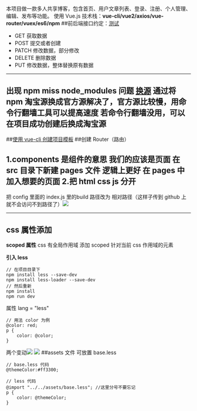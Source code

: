 本项目做一款多人共享博客，包含首页、用户文章列表、登录、注册、个人管理、编辑、发布等功能。
使用 Vue.js 技术栈：**vue-cli/vue2/axios/vue-router/vuex/es6/npm**
##前后端接口约定：[测试](https://xiedaimala.com/tasks/0e61bf37-d479-481b-a43e-8d7dd6069f93/#/text_tutorial/606cfb19-ca16-4fec-8564-75c1979871d6)
- GET 获取数据
- POST 提交或者创建
- PATCH 修改数据，部分修改
- DELETE 删除数据
- PUT 修改数据，整体替换原有数据
---
出现 npm miss node_modules 问题
[换源](https://www.jianshu.com/p/f311a3a155ff)
通过将 npm 淘宝源换成官方源解决了，官方源比较慢，用命令行翻墙工具可以提高速度
若命令行翻墙没用，可以在项目成功创建后换成淘宝源
---
##[使用 vue-cli 创建项目模板](https://xiedaimala.com/tasks/fa5c2fff-9c15-4280-8710-643932e21acb/text_tutorials/8c280f59-dc36-4989-9de4-6c944caf412f)
##创建 Router（路由）

1.components 是组件的意思
我们的应该是页面
在 src 目录下新建 pages 文件 逻辑上更好
在 pages 中加入想要的页面
2.把 html css js 分开
---
把 config 里面的 index.js 里的build 路径改为 相对路径（这样子传到 github 上就不会访问不到路径了）![](https://upload-images.jianshu.io/upload_images/7094266-e254fa888658ba7a.png?imageMogr2/auto-orient/strip%7CimageView2/2/w/1240)

---
## css 属性添加
**scoped 属性**
css 有全局作用域
添加 scoped 针对当前 css 作用域的元素

**引入 less**
```
// 在项目目录下
npm install less --save-dev
npm install less-loader --save-dev
// 然后重新
npm install
npm run dev
```
属性 lang = "less"
```
// 用法 color 为例
@color: red;
p {
    color: @color;
}
```
两个变动![](https://upload-images.jianshu.io/upload_images/7094266-a1e3c8a937669877.png?imageMogr2/auto-orient/strip%7CimageView2/2/w/1240)
![](https://upload-images.jianshu.io/upload_images/7094266-106826cb3a3d1c45.png?imageMogr2/auto-orient/strip%7CimageView2/2/w/1240)
##assets 文件
可放置 base.less 
```
// base.less 代码
@themeColor:#ff3300;
```
```
// less 代码
@import "../../assets/base.less"; //这里分号不要忘记
p {
    color: @themeColor;
}
```
